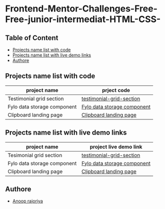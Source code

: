 # Frontend-Mentor-Challenges-Free-Free-junior-intermediat-HTML-CSS-

## Table of Content

- [Projects name list with code](#projects-name-list-with-code)
- [Projects name list with live demo links](#project-name-list-width-live-demo-links)
- [Authore](#autore)

## Projects name list with code

| project name             | prject code                                                  |
| ------------------------ | ------------------------------------------------------------ |
| Testimonial grid section | [testimonial-grid-section](./testimonials-grid-section-main) |
| Fylo data storage component | [Fylo data storage component](./fylo-data-storage-component-master/) |
| Clipboard landing page | [Clipboard landing page](./clipboard-landing-page-master/) |

## Projects name list with live demo links

| project name | project live demo link |
| ------------ | ---------------------- |
| Tesimonial grid section | [testimonial-grid-section](https://anoop-rajoriya.github.io/Frontend-Mentor-Challenges-Free-Free-junior-intermediat-HTML-CSS-/testimonials-grid-section-main/) |
| Fylo data storage component | [Fylo data storage component](https://anoop-rajoriya.github.io/Frontend-Mentor-Challenges-Free-Free-junior-intermediat-HTML-CSS-/fylo-data-storage-component-master/) |
| Clipboard landing page | [Clipboard landing page](https://anoop-rajoriya.github.io/Frontend-Mentor-Challenges-Free-Free-junior-intermediat-HTML-CSS-/clipboard-landing-page-master/) |

## Authore

* [Anoop rajoriya]()